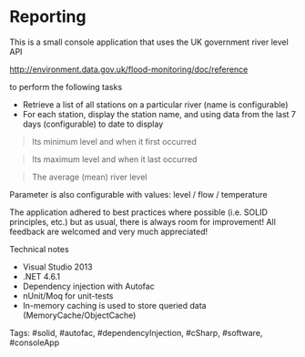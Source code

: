 # Reporting

This is a small console application that uses the UK government river level API 

http://environment.data.gov.uk/flood-monitoring/doc/reference

to perform the following tasks

- Retrieve a list of all stations on a particular river (name is configurable)
- For each station, display the station name, and using data from the last 7 days (configurable) to date to display

> Its minimum level and when it first occurred

> Its maximum level and when it last occurred

> The average (mean) river level

Parameter is also configurable with values: level / flow / temperature

The application adhered to best practices where possible (i.e. SOLID principles, etc.) but as usual, there is always room for improvement! All feedback are welcomed and very much appreciated!

Technical notes
- Visual Studio 2013
- .NET 4.6.1
- Dependency injection with Autofac
- nUnit/Moq for unit-tests
- In-memory caching is used to store queried data (MemoryCache/ObjectCache)

Tags: #solid, #autofac, #dependencyInjection, #cSharp, #software, #consoleApp
